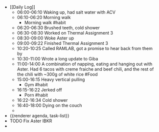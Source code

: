 - [[Daily Log]]
	- 06:00-06:10 Waking up, had salt water with ACV
	- 06:10-06:20 Morning walk
		- Morning walk #habit
	- 06:20-06:30 Brushed teeth, cold shower
	- 06:30-08:30 Worked on Thermal Assignment 3
	- 08:30-09:00 Woke Aster up
	- 09:00-09:22 Finished Thermal Assignment 3
	- 10:20-10:25 Called RAMLAB, got a promise to hear back from them by
	- 10:30-11:00 Wrote a long update to Giba
	- 11:00-14:00 A combination of napping, eating and hanging out with Aster. Had 6 tacos with creme fraiche and beef chili, and the rest of the chili with ~300g of white rice #Food
	- 15:00-16:15 Heavy vertical pulling
		- Gym #habit
	- 16:15-16:22 Jerked off
		- Porn #habit
	- 16:22-16:34 Cold shower
	- 16:40-18:00 Dying on the couch
	-
- {{renderer agenda, task-list}}
- TODO Fix Aster IBKR
-